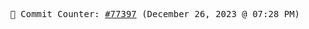 <p align="center">
    <samp>
        📮 Commit Counter: <a href="https://github.com/Javascript-void0/Javascript-void0/commits/main">#77397</a> (December 26, 2023 @ 07:28 PM)
    </samp>
</p>